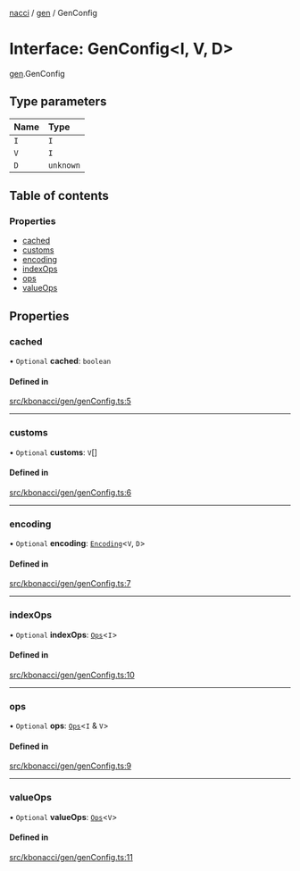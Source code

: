 [nacci](../README.md) / [gen](../modules/gen.md) / GenConfig

# Interface: GenConfig\<I, V, D\>

[gen](../modules/gen.md).GenConfig

## Type parameters

| Name | Type |
| :------ | :------ |
| `I` | `I` |
| `V` | `I` |
| `D` | `unknown` |

## Table of contents

### Properties

- [cached](gen.GenConfig.md#cached)
- [customs](gen.GenConfig.md#customs)
- [encoding](gen.GenConfig.md#encoding)
- [indexOps](gen.GenConfig.md#indexops)
- [ops](gen.GenConfig.md#ops)
- [valueOps](gen.GenConfig.md#valueops)

## Properties

### cached

• `Optional` **cached**: `boolean`

#### Defined in

[src/kbonacci/gen/genConfig.ts:5](https://github.com/havelessbemore/nacci/blob/13a7465/src/kbonacci/gen/genConfig.ts#L5)

___

### customs

• `Optional` **customs**: `V`[]

#### Defined in

[src/kbonacci/gen/genConfig.ts:6](https://github.com/havelessbemore/nacci/blob/13a7465/src/kbonacci/gen/genConfig.ts#L6)

___

### encoding

• `Optional` **encoding**: [`Encoding`](enc.Encoding.md)\<`V`, `D`\>

#### Defined in

[src/kbonacci/gen/genConfig.ts:7](https://github.com/havelessbemore/nacci/blob/13a7465/src/kbonacci/gen/genConfig.ts#L7)

___

### indexOps

• `Optional` **indexOps**: [`Ops`](ops.Ops.md)\<`I`\>

#### Defined in

[src/kbonacci/gen/genConfig.ts:10](https://github.com/havelessbemore/nacci/blob/13a7465/src/kbonacci/gen/genConfig.ts#L10)

___

### ops

• `Optional` **ops**: [`Ops`](ops.Ops.md)\<`I` & `V`\>

#### Defined in

[src/kbonacci/gen/genConfig.ts:9](https://github.com/havelessbemore/nacci/blob/13a7465/src/kbonacci/gen/genConfig.ts#L9)

___

### valueOps

• `Optional` **valueOps**: [`Ops`](ops.Ops.md)\<`V`\>

#### Defined in

[src/kbonacci/gen/genConfig.ts:11](https://github.com/havelessbemore/nacci/blob/13a7465/src/kbonacci/gen/genConfig.ts#L11)
